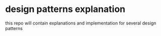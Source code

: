 # design patterns explanation
 this repo will contain explanations and implementation for several design patterns
